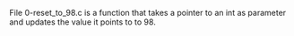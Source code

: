 File 0-reset_to_98.c is a function that takes a pointer to an int as parameter and updates the value it points to to 98.  